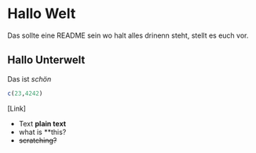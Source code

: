 # Hallo Welt  
Das sollte eine README sein wo halt alles drinenn steht, stellt es euch vor. 

## Hallo Unterwelt


Das ist *schön*

```r
c(23,4242)
```

[Link]
* Text **plain text**
* what is **this?
* ~~scratching?~~
